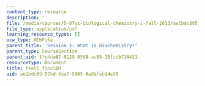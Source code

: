 ```yaml
---
content_type: resource
description: ''
file: /media/courses/5-07sc-biological-chemistry-i-fall-2013/ae1bdc8957bd0ea703056a9bfeb14e95_MIT5_07SCF13_Pset1.pdf
file_type: application/pdf
learning_resource_types: []
ocw_type: OCWFile
parent_title: 'Session 1: What is Biochemistry?'
parent_type: CourseSection
parent_uid: 1fc4da87-9128-0568-ac58-25fccb720421
resourcetype: Document
title: Pset1_finalBM
uid: ae1bdc89-57bd-0ea7-0305-6a9bfeb14e95
---
```

